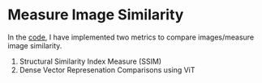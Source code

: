 # Measure Image Similarity

In the [code](./image_similarity.py), I have implemented two metrics to compare images/measure image similarity.
1. Structural Similarity Index Measure (SSIM)
2. Dense Vector Represenation Comparisons using ViT
